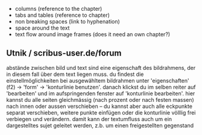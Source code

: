 - columns (reference to the chapter)
- tabs and tables (reference to chapter)
- non breaking spaces (link to hyphenation)
- space around the text
- text flow around image frames (does it need an own chapter?) 

## Utnik / scribus-user.de/forum

abstände zwischen bild und text sind eine eigenschaft des bildrahmens, der in diesem fall über dem text liegen muss. du findest die einstellmöglichkeiten bei ausgewähltem bildrahmen unter 'eigenschaften' (f2) → 'form' → 'konturlinie benutzen'. danach klickst du im selben reiter auf 'bearbeiten' und im aufspringenden fenster auf 'konturlinie bearbeiten'. hier kannst du alle seiten gleichmässig (nach prozent oder nach festen massen) nach innen oder aussen verschieben – du kannst aber auch alle eckpunkte separat verschieben, weitere punkte einfügen oder die konturlinie völllig frei verbiegen und verändern. damit kann der textumfluss auch um ein dargestelltes sujet geleitet werden, z.b. um einen freigestellten gegenstand
